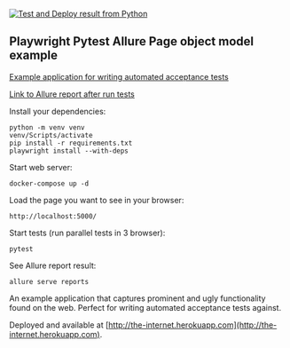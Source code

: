 [![Test and Deploy result from Python](https://github.com/vgoroshenko/plwrt_py_auto/actions/workflows/py_env.yml/badge.svg?branch=main)](https://github.com/vgoroshenko/plwrt_py_auto/actions/workflows/py_env.yml)
## Playwright Pytest Allure Page object model example 


[Example application for writing automated acceptance tests](http://the-internet.herokuapp.com)

[Link to Allure report after run tests](https://vgoroshenko.github.io/plwrt_py_auto)

Install your dependencies:

    python -m venv venv
    venv/Scripts/activate
    pip install -r requirements.txt
    playwright install --with-deps

Start web server:

    docker-compose up -d

Load the page you want to see in your browser:

    http://localhost:5000/

Start tests (run parallel tests in 3 browser):

    pytest

See Allure report result:
    
    allure serve reports


An example application that captures prominent and ugly functionality found on the web. Perfect for writing automated acceptance tests against.

Deployed and available at [http://the-internet.herokuapp.com](http://the-internet.herokuapp.com).